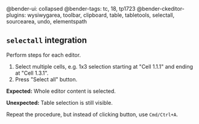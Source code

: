 @bender-ui: collapsed
@bender-tags: tc, 18, tp1723
@bender-ckeditor-plugins: wysiwygarea, toolbar, clipboard, table, tabletools, selectall, sourcearea, undo, elementspath

## `selectall` integration

Perform steps for each editor.

1. Select multiple cells, e.g. 1x3 selection starting at "Cell 1.1.1" and ending at "Cell 1.3.1".
1. Press "Select all" button.

**Expected:**
Whole editor content is selected.

**Unexpected:**
Table selection is still visible.

Repeat the procedure, but instead of clicking button, use `Cmd/Ctrl+A`.
